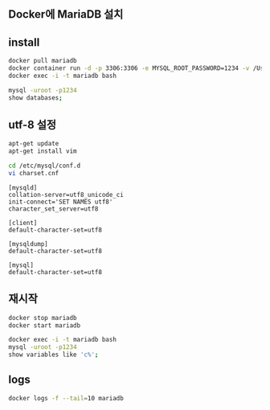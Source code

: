 ## Docker에 MariaDB 설치

## install

```sh
docker pull mariadb
docker container run -d -p 3306:3306 -e MYSQL_ROOT_PASSWORD=1234 -v /Users/Shared/data/mariadb:/var/lib/mysql --name mariadb mariadb
docker exec -i -t mariadb bash
```

```sh
mysql -uroot -p1234
show databases;
```

## utf-8 설정

```sh
apt-get update
apt-get install vim
```

```sh
cd /etc/mysql/conf.d
vi charset.cnf
```

```
[mysqld]
collation-server=utf8_unicode_ci
init-connect='SET NAMES utf8'
character_set_server=utf8

[client]
default-character-set=utf8

[mysqldump]
default-character-set=utf8

[mysql]
default-character-set=utf8
```

## 재시작

```sh
docker stop mariadb
docker start mariadb
```

```sh
docker exec -i -t mariadb bash
mysql -uroot -p1234
show variables like 'c%';
```

## logs

```sh
docker logs -f --tail=10 mariadb
```

